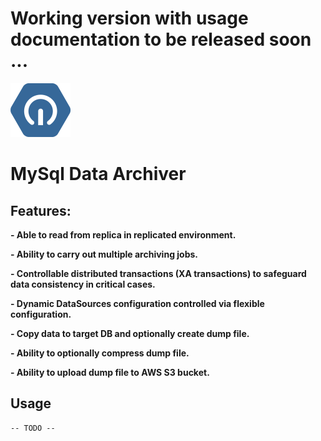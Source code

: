 # Working version with usage documentation to be released soon ...

![LOGO](https://github.com/AsifKhanG/MySqlDataArchiver/blob/main/logo-small.png?raw=true)
# MySql Data Archiver

## Features:
**- Able to read from replica in replicated environment.**

**- Ability to carry out multiple archiving jobs.**

**- Controllable distributed transactions (XA transactions) to safeguard data consistency in critical cases.**

**- Dynamic DataSources configuration controlled via flexible configuration.**

**- Copy data to target DB and optionally create dump file.**

**- Ability to optionally compress dump file.**

**- Ability to upload dump file to AWS S3 bucket.**



## Usage
	-- TODO -- 
